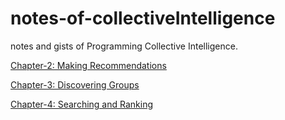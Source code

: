 # notes-of-collectiveIntelligence
notes and gists of Programming Collective Intelligence.


[Chapter-2: Making Recommendations](./Chapter-2)

[Chapter-3: Discovering Groups](./Chapter-3)

[Chapter-4: Searching and Ranking](./Chapter-4)
